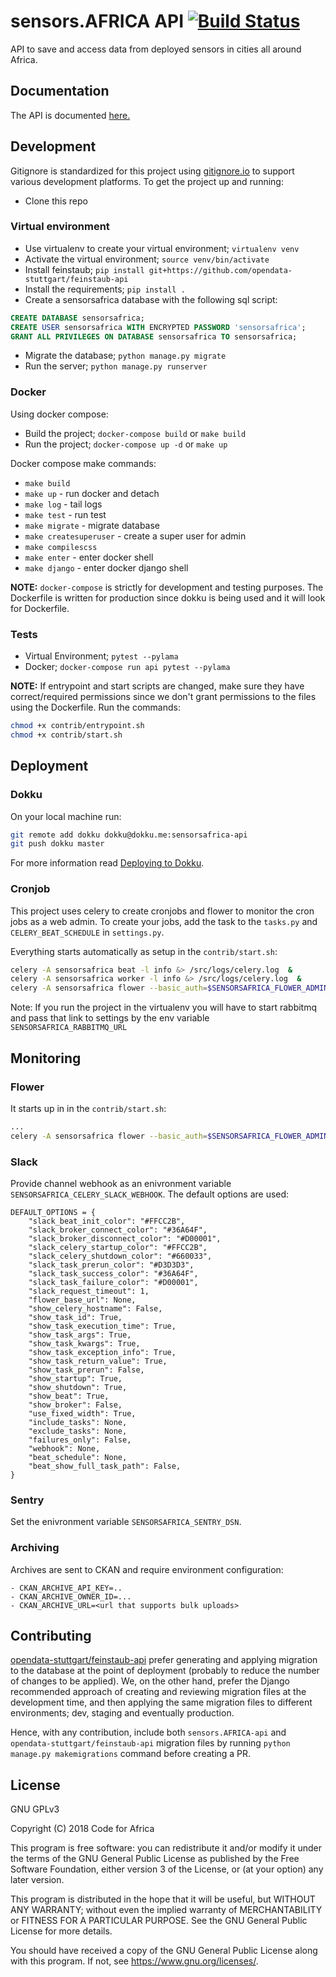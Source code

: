 # sensors.AFRICA API [![Build Status](https://travis-ci.org/CodeForAfrica/sensors.AFRICA-api.svg?branch=master)](https://travis-ci.org/CodeForAfricaLabs/sensors.AFRICA-api)

API to save and access data from deployed sensors in cities all around Africa.

## Documentation

The API is documented [here.](https://github.com/CodeForAfricaLabs/sensors.AFRICA-api/wiki/API-Documentation) 

## Development

Gitignore is standardized for this project using [gitignore.io](https://www.gitignore.io/) to support various development platforms.
To get the project up and running:

- Clone this repo

### Virtual environment

- Use virtualenv to create your virtual environment; `virtualenv venv`
- Activate the virtual environment; `source venv/bin/activate`
- Install feinstaub; `pip install git+https://github.com/opendata-stuttgart/feinstaub-api`
- Install the requirements; `pip install .`
- Create a sensorsafrica database with the following sql script:

```sql
CREATE DATABASE sensorsafrica;
CREATE USER sensorsafrica WITH ENCRYPTED PASSWORD 'sensorsafrica';
GRANT ALL PRIVILEGES ON DATABASE sensorsafrica TO sensorsafrica;
```

- Migrate the database; `python manage.py migrate`
- Run the server; `python manage.py runserver`

### Docker

Using docker compose:

- Build the project; `docker-compose build` or `make build`
- Run the project; `docker-compose up -d` or `make up`

Docker compose make commands:

- `make build`
- `make up` - run docker and detach
- `make log` - tail logs
- `make test` - run test
- `make migrate` - migrate database
- `make createsuperuser` - create a super user for admin
- `make compilescss`
- `make enter` - enter docker shell
- `make django` - enter docker django shell

**NOTE:**
`docker-compose` is strictly for development and testing purposes.
The Dockerfile is written for production since dokku is being used and it will look for Dockerfile.

### Tests

- Virtual Environment; `pytest --pylama`
- Docker; `docker-compose run api pytest --pylama`

**NOTE:**
If entrypoint and start scripts are changed, make sure they have correct/required permissions since we don't grant permissions to the files using the Dockerfile.
Run the commands:

```bash
chmod +x contrib/entrypoint.sh
chmod +x contrib/start.sh
```

## Deployment

### Dokku

On your local machine run:

```bash
git remote add dokku dokku@dokku.me:sensorsafrica-api
git push dokku master
```

For more information read [Deploying to Dokku](http://dokku.viewdocs.io/dokku/deployment/application-deployment/#deploying-to-dokku).

### Cronjob

This project uses celery to create cronjobs and flower to monitor the cron jobs as a web admin.
To create your jobs, add the task to the `tasks.py` and `CELERY_BEAT_SCHEDULE` in `settings.py`.

Everything starts automatically as setup in the `contrib/start.sh`:

```bash
celery -A sensorsafrica beat -l info &> /src/logs/celery.log  &
celery -A sensorsafrica worker -l info &> /src/logs/celery.log  &
celery -A sensorsafrica flower --basic_auth=$SENSORSAFRICA_FLOWER_ADMIN_USERNAME:$SENSORSAFRICA_FLOWER_ADMIN_PASSWORD &> /src/logs/celery.log  &
```

Note: If you run the project in the virtualenv you will have to start rabbitmq and pass that link to settings by the env variable `SENSORSAFRICA_RABBITMQ_URL`


## Monitoring

### Flower

It starts up in in the `contrib/start.sh`:

```bash
...
celery -A sensorsafrica flower --basic_auth=$SENSORSAFRICA_FLOWER_ADMIN_USERNAME:$SENSORSAFRICA_FLOWER_ADMIN_PASSWORD &> /src/logs/celery.log  &
```

### Slack

Provide channel webhook as an enivronment variable `SENSORSAFRICA_CELERY_SLACK_WEBHOOK`. The default options are used:

```
DEFAULT_OPTIONS = {
    "slack_beat_init_color": "#FFCC2B",
    "slack_broker_connect_color": "#36A64F",
    "slack_broker_disconnect_color": "#D00001",
    "slack_celery_startup_color": "#FFCC2B",
    "slack_celery_shutdown_color": "#660033",
    "slack_task_prerun_color": "#D3D3D3",
    "slack_task_success_color": "#36A64F",
    "slack_task_failure_color": "#D00001",
    "slack_request_timeout": 1,
    "flower_base_url": None,
    "show_celery_hostname": False,
    "show_task_id": True,
    "show_task_execution_time": True,
    "show_task_args": True,
    "show_task_kwargs": True,
    "show_task_exception_info": True,
    "show_task_return_value": True,
    "show_task_prerun": False,
    "show_startup": True,
    "show_shutdown": True,
    "show_beat": True,
    "show_broker": False,
    "use_fixed_width": True,
    "include_tasks": None,
    "exclude_tasks": None,
    "failures_only": False,
    "webhook": None,
    "beat_schedule": None,
    "beat_show_full_task_path": False,
}
```

### Sentry

Set the enivronment variable `SENSORSAFRICA_SENTRY_DSN`.

### Archiving

Archives are sent to CKAN and require environment configuration:

```
- CKAN_ARCHIVE_API_KEY=..
- CKAN_ARCHIVE_OWNER_ID=...
- CKAN_ARCHIVE_URL=<url that supports bulk uploads>
```

## Contributing

[opendata-stuttgart/feinstaub-api](https://github.com/opendata-stuttgart/feinstaub-api) prefer generating and applying migration to the database at the point of deployment (probably to reduce the number of changes to be applied).
We, on the other hand, prefer the Django recommended approach of creating and reviewing migration files at the development time, and then applying the same migration files to different environments; dev, staging and eventually production.

Hence, with any contribution, include both `sensors.AFRICA-api` and `opendata-stuttgart/feinstaub-api` migration files by running `python manage.py makemigrations` command before creating a PR.

## License

GNU GPLv3

Copyright (C) 2018 Code for Africa

This program is free software: you can redistribute it and/or modify
it under the terms of the GNU General Public License as published by
the Free Software Foundation, either version 3 of the License, or
(at your option) any later version.

This program is distributed in the hope that it will be useful,
but WITHOUT ANY WARRANTY; without even the implied warranty of
MERCHANTABILITY or FITNESS FOR A PARTICULAR PURPOSE. See the
GNU General Public License for more details.

You should have received a copy of the GNU General Public License
along with this program. If not, see <https://www.gnu.org/licenses/>.
